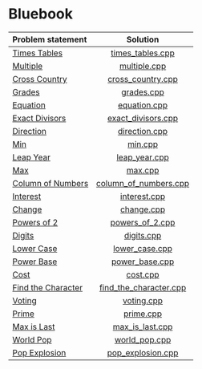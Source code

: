 # Bluebook

|   Problem statement    |          Solution          |
|:-----------------------|:--------------------------:|
| [Times Tables][]       | [times_tables.cpp][]       |
| [Multiple][]           | [multiple.cpp][]           |
| [Cross Country][]      | [cross_country.cpp][]      |
| [Grades][]             | [grades.cpp][]             |
| [Equation][]           | [equation.cpp][]           |
| [Exact Divisors][]     | [exact_divisors.cpp][]     |
| [Direction][]          | [direction.cpp][]          |
| [Min][]                | [min.cpp][]                |
| [Leap Year][]          | [leap_year.cpp][]          |
| [Max][]                | [max.cpp][]                |
| [Column of Numbers][]  | [column_of_numbers.cpp][]  |
| [Interest][]           | [interest.cpp][]           |
| [Change][]             | [change.cpp][]             |
| [Powers of 2][]        | [powers_of_2.cpp][]        |
| [Digits][]             | [digits.cpp][]             |
| [Lower Case][]         | [lower_case.cpp][]         |
| [Power Base][]         | [power_base.cpp][]         |
| [Cost][]               | [cost.cpp][]               |
| [Find the Character][] | [find_the_character.cpp][] |
| [Voting][]             | [voting.cpp][]             |
| [Prime][]              | [prime.cpp][]              |
| [Max is Last][]        | [max_is_last.cpp][]        |
| [World Pop][]          | [world_pop.cpp][]          |
| [Pop Explosion][]      | [pop_explosion.cpp][]      |

[Times Tables]:       http://wcipeg.com/problems/desc/P118EX4
[Multiple]:           http://wcipeg.com/problems/desc/p79ex5
[Cross Country]:      http://wcipeg.com/problems/desc/p100ex4
[Grades]:             http://wcipeg.com/problems/desc/p307ex7
[Equation]:           http://wcipeg.com/problems/desc/p84ex5
[Exact Divisors]:     http://wcipeg.com/problems/desc/p154ex8
[Direction]:          http://wcipeg.com/problems/desc/p108ex8
[Min]:                http://wcipeg.com/problems/desc/p287ex3
[Leap Year]:          http://wcipeg.com/problems/desc/p307ex9
[Max]:                http://wcipeg.com/problems/desc/p171ex6a
[Column of Numbers]:  http://wcipeg.com/problems/desc/p140ex3
[Interest]:           http://wcipeg.com/problems/desc/P124EX3
[Change]:             http://wcipeg.com/problems/desc/P109EX10
[Powers of 2]:        http://wcipeg.com/problems/desc/p129ex3
[Digits]:             http://wcipeg.com/problems/desc/p287ex5
[Lower Case]:         http://wcipeg.com/problems/desc/p299ex3
[Power Base]:         http://wcipeg.com/problems/desc/p124ex5
[Cost]:               http://wcipeg.com/problems/desc/p108ex7
[Find the Character]: http://wcipeg.com/problems/desc/p129ex5
[Voting]:             http://wcipeg.com/problems/desc/p184ex8
[Prime]:              http://wcipeg.com/problems/desc/p299ex4
[Max is Last]:        http://wcipeg.com/problems/desc/P118EX5
[World Pop]:          http://wcipeg.com/problems/desc/p124ex4
[Pop Explosion]:      http://wcipeg.com/problems/desc/p154ex6

[times_tables.cpp]:       times_tables.cpp
[multiple.cpp]:           multiple.cpp
[cross_country.cpp]:      cross_country.cpp
[grades.cpp]:             grades.cpp
[equation.cpp]:           equation.cpp
[exact_divisors.cpp]:     exact_divisors.cpp
[direction.cpp]:          direction.cpp
[min.cpp]:                min.cpp
[leap_year.cpp]:          leap_year.cpp
[max.cpp]:                max.cpp
[column_of_numbers.cpp]:  column_of_numbers.cpp
[interest.cpp]:           interest.cpp
[change.cpp]:             change.cpp
[powers_of_2.cpp]:        powers_of_2.cpp
[digits.cpp]:             digits.cpp
[lower_case.cpp]:         lower_case.cpp
[power_base.cpp]:         power_base.cpp
[cost.cpp]:               cost.cpp
[find_the_character.cpp]: find_the_character.cpp
[voting.cpp]:             voting.cpp
[prime.cpp]:              prime.cpp
[max_is_last.cpp]:        max_is_last.cpp
[world_pop.cpp]:          world_pop.cpp
[pop_explosion.cpp]:      pop_explosion.cpp

